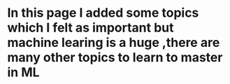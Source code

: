 # In this page I added some topics which I felt as important but machine learing is a huge ,there are many other topics to learn to master in ML
